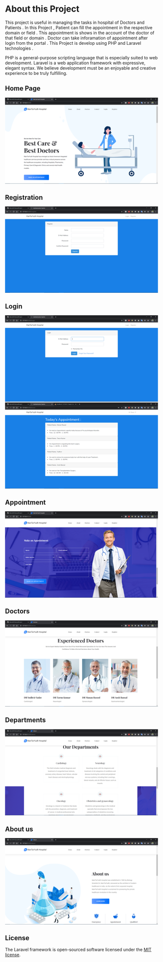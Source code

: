 # About this Project 

This project is useful in managing the tasks in hospital of Doctors and Patients . In this Project , Patient can fill the appointment in the respective domain or field . This appointment is shows in the account of the doctor of that field or domain . Doctor can take inforamation of appointment after login from the portal .
This Project is develop using PHP and Laravel technologies . 

PHP is a general-purpose scripting language that is especially suited to web development.
Laravel is a web application framework with expressive, elegant syntax. We believe development must be an enjoyable and creative experience to be truly fulfilling.

## Home Page
![title](pictures/intro.png)

## Registration
![title](pictures/registration1.png)

## Login
![title](pictures/login1.png)
![title](pictures/afterLogin.png)

## Appointment
![title](pictures/appointment1.png)

## Doctors
![title](pictures/doctors.png)

## Departments
![title](pictures/departments.png)

## About us 
![title](pictures/aboutus.png)



## License

The Laravel framework is open-sourced software licensed under the [MIT license](https://opensource.org/licenses/MIT).
